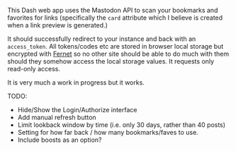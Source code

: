 
This Dash web app uses the Mastodon API to scan your bookmarks and favorites for links (specifically the `card` attribute which I believe is created when a link preview is generated.)

It should successfully redirect to your instance and back with an `access_token`. All tokens/codes etc are stored in browser local storage but encrypted with [Fernet](https://cryptography.io/en/latest/fernet/) so no other site should be able to do much with them should they somehow access the local storage values. It requests only read-only access.

It is very much a work in progress but it works.

TODO:

  * Hide/Show the Login/Authorize interface
  * Add manual refresh button
  * Limit lookback window by time (i.e. only 30 days, rather than 40 posts)
  * Setting for how far back / how many bookmarks/faves to use.
  * Include boosts as an option?